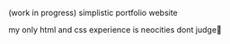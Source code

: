 (work in progress) simplistic portfolio website

my only html and css experience is neocities dont judge🙏
